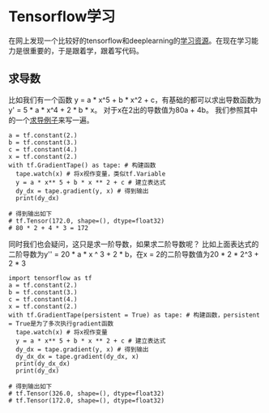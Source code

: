 # Tensorflow学习
在网上发现一个比较好的tensorflow和deeplearning的[学习资源](https://github.com/dragen1860/Deep-Learning-with-TensorFlow-book)。在现在学习能力是很重要的，于是跟着学，跟着写代码。

## 求导数
比如我们有一个函数 y = a * x^5 + b * x^2 + c，有基础的都可以求出导数函数为y' = 5 * a * x^4 + 2 * b * x。 对于x在2出的导数值为80a + 4b。
我们参照其中的一个[求导例子](https://github.com/dragen1860/Deep-Learning-with-TensorFlow-book/blob/master/ch01/autograd.py)来写一遍。
```pythonimport tensorflow as tf
a = tf.constant(2.)
b = tf.constant(3.)
c = tf.constant(4.)
x = tf.constant(2.)
with tf.GradientTape() as tape: # 构建函数
  tape.watch(x) # 将x视作变量，类似tf.Variable
  y = a * x** 5 + b * x ** 2 + c # 建立表达式
  dy_dx = tape.gradient(y, x) # 得到输出
  print(dy_dx)

# 得到输出如下
# tf.Tensor(172.0, shape=(), dtype=float32)
# 80 * 2 + 4 * 3 = 172
```
同时我们也会疑问，这只是求一阶导数，如果求二阶导数呢？ 比如上面表达式的二阶导数为y'' = 20 * a * x ^ 3 + 2 * b，在x = 2的二阶导数值为20 * 2 * 2^3 + 2 * 3
```pythonimport tensorflow as tf
import tensorflow as tf
a = tf.constant(2.)
b = tf.constant(3.)
c = tf.constant(4.)
x = tf.constant(2.)
with tf.GradientTape(persistent = True) as tape: # 构建函数，persistent = True是为了多次执行gradient函数
  tape.watch(x) # 将x视作变量
  y = a * x** 5 + b * x ** 2 + c # 建立表达式
  dy_dx = tape.gradient(y, x) # 得到输出
  dy_dx_dx = tape.gradient(dy_dx, x)
  print(dy_dx_dx)
  print(dy_dx)

# 得到输出如下
# tf.Tensor(326.0, shape=(), dtype=float32) 
# tf.Tensor(172.0, shape=(), dtype=float32)
```
